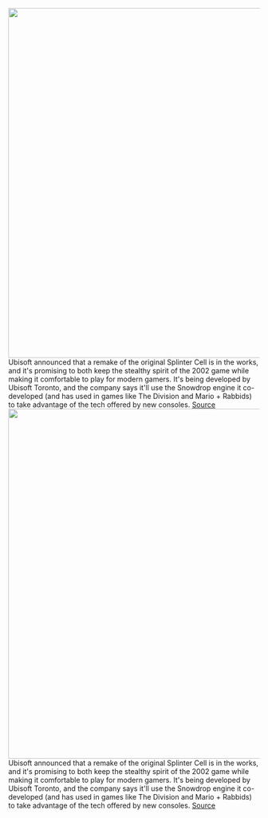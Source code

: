 <img src='https://cdn.vox-cdn.com/thumbor/avfqgDj0KLYMGdJ5AV-zK9jXE9o=/0x0:960x540/1200x800/filters:focal(404x194:556x346)/cdn.vox-cdn.com/uploads/chorus_image/image/70277722/ECHOReveal_FINAL_v2.0.jpg' width='700px' /><br/>
Ubisoft announced that a remake of the original Splinter Cell is in the works, and it's promising to both keep the stealthy spirit of the 2002 game while making it comfortable to play for modern gamers. It's being developed by Ubisoft Toronto, and the company says it'll use the Snowdrop engine it co-developed (and has used in games like The Division and Mario + Rabbids) to take advantage of the tech offered by new consoles.
<a href='https://www.theverge.com/2021/12/15/22837867/ubisoft-splinter-cell-2002-remake-toronto-snowdrop-announcement'> Source <a/><img src='https://cdn.vox-cdn.com/thumbor/avfqgDj0KLYMGdJ5AV-zK9jXE9o=/0x0:960x540/1200x800/filters:focal(404x194:556x346)/cdn.vox-cdn.com/uploads/chorus_image/image/70277722/ECHOReveal_FINAL_v2.0.jpg' width='700px' /><br/>
Ubisoft announced that a remake of the original Splinter Cell is in the works, and it's promising to both keep the stealthy spirit of the 2002 game while making it comfortable to play for modern gamers. It's being developed by Ubisoft Toronto, and the company says it'll use the Snowdrop engine it co-developed (and has used in games like The Division and Mario + Rabbids) to take advantage of the tech offered by new consoles.
<a href='https://www.theverge.com/2021/12/15/22837867/ubisoft-splinter-cell-2002-remake-toronto-snowdrop-announcement'> Source <a/>